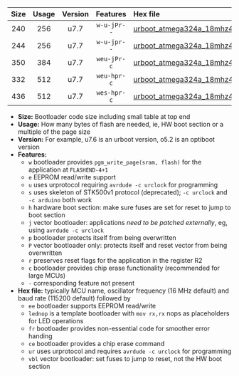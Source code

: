 |Size|Usage|Version|Features|Hex file|
|:-:|:-:|:-:|:-:|:--|
|240|256|u7.7|`w-u-jPr--`|[urboot_atmega324a_18mhz432_9600bps_lednop_ur_vbl.hex](https://raw.githubusercontent.com/stefanrueger/urboot.hex/main/mcus/atmega324a/fcpu_18mhz432/9600_bps/urboot_atmega324a_18mhz432_9600bps_lednop_ur_vbl.hex)|
|244|256|u7.7|`w-u-jpr--`|[urboot_atmega324a_18mhz432_9600bps_lednop_fr_ur_vbl.hex](https://raw.githubusercontent.com/stefanrueger/urboot.hex/main/mcus/atmega324a/fcpu_18mhz432/9600_bps/urboot_atmega324a_18mhz432_9600bps_lednop_fr_ur_vbl.hex)|
|350|384|u7.7|`weu-jPr-c`|[urboot_atmega324a_18mhz432_9600bps_ee_lednop_fr_ce_ur_vbl.hex](https://raw.githubusercontent.com/stefanrueger/urboot.hex/main/mcus/atmega324a/fcpu_18mhz432/9600_bps/urboot_atmega324a_18mhz432_9600bps_ee_lednop_fr_ce_ur_vbl.hex)|
|332|512|u7.7|`weu-hpr-c`|[urboot_atmega324a_18mhz432_9600bps_ee_lednop_fr_ce_ur.hex](https://raw.githubusercontent.com/stefanrueger/urboot.hex/main/mcus/atmega324a/fcpu_18mhz432/9600_bps/urboot_atmega324a_18mhz432_9600bps_ee_lednop_fr_ce_ur.hex)|
|436|512|u7.7|`wes-hpr-c`|[urboot_atmega324a_18mhz432_9600bps_ee_lednop_fr_ce.hex](https://raw.githubusercontent.com/stefanrueger/urboot.hex/main/mcus/atmega324a/fcpu_18mhz432/9600_bps/urboot_atmega324a_18mhz432_9600bps_ee_lednop_fr_ce.hex)|

- **Size:** Bootloader code size including small table at top end
- **Usage:** How many bytes of flash are needed, ie, HW boot section or a multiple of the page size
- **Version:** For example, u7.6 is an urboot version, o5.2 is an optiboot version
- **Features:**
  + `w` bootloader provides `pgm_write_page(sram, flash)` for the application at `FLASHEND-4+1`
  + `e` EEPROM read/write support
  + `u` uses urprotocol requiring `avrdude -c urclock` for programming
  + `s` uses skeleton of STK500v1 protocol (deprecated); `-c urclock` and `-c arduino` both work
  + `h` hardware boot section: make sure fuses are set for reset to jump to boot section
  + `j` vector bootloader: applications *need to be patched externally*, eg, using `avrdude -c urclock`
  + `p` bootloader protects itself from being overwritten
  + `P` vector bootloader only: protects itself and reset vector from being overwritten
  + `r` preserves reset flags for the application in the register R2
  + `c` bootloader provides chip erase functionality (recommended for large MCUs)
  + `-` corresponding feature not present
- **Hex file:** typically MCU name, oscillator frequency (16 MHz default) and baud rate (115200 default) followed by
  + `ee` bootloader supports EEPROM read/write
  + `lednop` is a template bootloader with `mov rx,rx` nops as placeholders for LED operations
  + `fr` bootloader provides non-essential code for smoother error handing
  + `ce` bootloader provides a chip erase command
  + `ur` uses urprotocol and requires `avrdude -c urclock` for programming
  + `vbl` vector bootloader: set fuses to jump to reset, not the HW boot section
